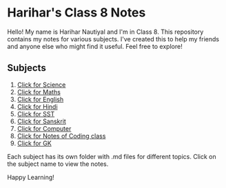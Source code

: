 

# Harihar's Class 8 Notes

Hello! My name is Harihar Nautiyal and I'm in Class 8. This repository contains my notes for various subjects. I've created this to help my friends and anyone else who might find it useful. Feel free to explore!

## Subjects

1. [Click for Science](/Science_docs/README.md)
2. [Click for Maths](./Maths_docs/README.md)
3. [Click for English](./English_docs/README.md)
4. [Click for Hindi](./Hindi_docs/README.md)
5. [Click for SST](./SST_docs/README.md)
6. [Click for Sanskrit](./Sanskrit_docs/README.md)
7. [Click for Computer](./Computer_docs/README.md)
8. [Click for Notes of Coding class](./Coding_class/README.md)
9. [Click for GK](./GK_docs/README.md)

Each subject has its own folder with .md files for different topics. Click on the subject name to view the notes.

Happy Learning!
